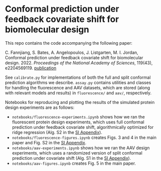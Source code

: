# Conformal prediction under feedback covariate shift for biomolecular design
This repo contains the code accompanying the following paper:

C. Fannjiang, S. Bates, A. Angelopoulos, J. Listgarten, M. I. Jordan, Conformal prediction under feedback covariate shift for biomolecular design. 2022. *Proceedings of the National Academy of Sciences*, 119(43), e2204569119.
[publication](https://www.pnas.org/doi/10.1073/pnas.2204569119)

See `calibrate.py` for implementations of both the full and split conformal prediction algorithms we describe. `assay.py` contains utilities and classes for handling the fluorescence and AAV datasets, which are stored (along with relevant models and results) in `fluorescence/` and `aav/`, respectively.

Notebooks for reproducing and plotting the results of the simulated protein design experiments are as follows:
- `notebooks/fluorescence-experiments.ipynb` shows how we ran the fluorescent protein design experiments, which uses full conformal prediction under feedback covariate shift, algorithmically optimized for ridge regression (Alg. S2 in the [SI Appendix](https://www.pnas.org/doi/10.1073/pnas.2204569119#supplementary-materials)).
- `notebooks/fluorescence-figures.ipynb` creates Figs. 3 and 4 in the main paper and Fig. S2 in the [SI Appendix](https://www.pnas.org/doi/10.1073/pnas.2204569119#supplementary-materials).
- `notebooks/aav-experiments.ipynb` shows how we ran the AAV design experiments, which uses a randomized version of split conformal prediction under covariate shift (Alg. S1 in the [SI Appendix](https://www.pnas.org/doi/10.1073/pnas.2204569119#supplementary-materials)).
- `notebooks/aav-figures.ipynb` creates Fig. 5 in the main paper.

